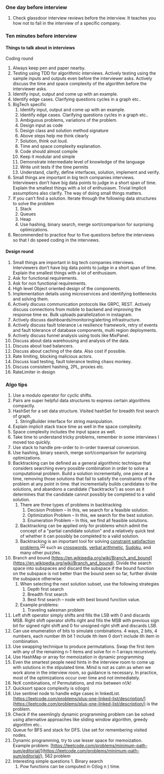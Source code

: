 ### One day before interview
1. Check glassdoor interview reviews before the interview. It teaches you how not to fail in the interview of a specific company.

### Ten minutes before interview
#### Things to talk about in interviews
Coding round
1. Always keep pen and paper nearby.
2. Testing using TDD for algorithmic interviews. Actively testing using the sample inputs and outputs even before the interviewer asks. Actively discuss the time and space complexity of the algorithm before the interviewer asks.
3. Identify input, output and come up with an example.
4. Identify edge cases. Clarifying questions cycles in a graph etc..
5. BigTech specific
    1. Identify input, output and come up with an example.
    2. Identify edge cases. Clarifying questions cycles in a graph etc..
    3. Ambiguous problems, variations of the problem.
    4. Design input as code
    5. Design class and solution method signature
    6. Above steps help me think clearly
    7. Solution, think out loud.
    8. Time and space complexity explanation.
    9. Code should almost compile
    10. Keep it modular and simple
    11. Demonstrate intermediate level of knowledge of the language
    12. Write unit tests if the time permits
    13. Understand, clarify, define interfaces, solution, implement and verify.
6. Small things are important in big tech companies interviews. Interviewers don’t have big data points to judge in a short span of time. Explain the smallest things with a  lot of enthusiasm. Trivial Implicit assumptions also clarify. The way of doing small things matters.
7. If you can’t find a solution. Iterate through the following data structures to solve the problem
   1. Stack
   2. Queues
   3. Heap
   4. Use hashing, binary search, merge sort/comparison for surprising optimizations.
8. Recommended to practice four to five questions before the interviews so that I do speed coding in the interviews.

#### Design round
1. Small things are important in big tech companies interviews. Interviewers don’t have big data points to judge in a short span of time. Explain the smallest things with a  lot of enthusiasm.
2. Ask for functional requirements.
3. Ask for non functional requirements. 
4. High level Object oriented design of the components. 
5. Implementation details using microservices and identifying bottlenecks and solving them. 
6. Actively discuss communication protocols like GRPC, REST. Actively discuss connections from mobile to backend and improving the response time ex. Bulk uploads parallelization in instagram. 
7. Actively discuss dashboards/monitoring/alerting infrastructure. 
8. Actively discuss fault tolerance i.e resilience framework, retry of events and fault tolerance of database components, multi region deployments. 
9. Actively discuss funnel analysis using tools like MixPanel. 
10. Discuss about data warehousing and analysis of the data. 
11. Discuss about load balancers.
12. Discuss about caching of the data. Also cost if possible. 
13. Rate limiting, blocking malicious actors. 
14. Discuss load testing, fault tolerance testing chaos monkey. 
15. Discuss consistent hashing, 2PL, proxies etc. 
16. RateLimiter in design

### Algo tips
1. Use a modulo operator for cyclic shifts.
2. Pairs are super helpful data structures to express certain algorithms compactly.
3. HashSet for a set data structure. Visited hashSet for breadth first search of graph.
   1. StringBuilder interface for string manipulation.
4. Explain implicit stack trace time as well in the space complexity.
5. Space complexity includes the input space as well.
6. Take time to understand tricky problems, remember in some interviews I moved too quickly.
7. Use stack to handle pre-order to in-order traversal conversion.
8. Use hashing, binary search, merge sort/comparison for surprising optimizations.
9. Backtracking can be defined as a general algorithmic technique that considers searching every possible combination in order to solve a computational problem. Build a solution incrementally, one piece at a time, removing those solutions that fail to satisfy the constraints of the problem at any point in time. that incrementally builds candidates to the solutions, and abandons a candidate ("backtracks") as soon as it determines that the candidate cannot possibly be completed to a valid solution.
   1. There are three types of problems in backtracking
      1. Decision Problem – In this, we search for a feasible solution.
      2. Optimization Problem – In this, we search for the best solution.
      3. Enumeration Problem – In this, we find all feasible solutions.
   2. Backtracking can be applied only for problems which admit the concept of a "partial candidate solution" and a relatively quick test of whether it can possibly be completed to a valid solution.
   3. Backtracking is an important tool for solving [constraint satisfaction problems](https://en.wikipedia.org/wiki/Constraint_satisfaction_problem),<sup><a href="https://en.wikipedia.org/wiki/Backtracking#cite_note-BiereHeule2009-2">[2]</a></sup> such as [crosswords](https://en.wikipedia.org/wiki/Crosswords), [verbal arithmetic](https://en.wikipedia.org/wiki/Verbal_arithmetic), [Sudoku](https://en.wikipedia.org/wiki/Algorithmics_of_sudoku), and many other puzzles.
10. Branch and bound [https://en.wikipedia.org/wiki/Branch_and_bound](https://en.wikipedia.org/wiki/Branch_and_bound). Divide the search space into subspaces and discard the subspace if the bound function on the subspace is not better than the bound seen so far, further divide the subspace otherwise.
    1. When selecting the next solution subset, use the following strategies
       1. Depth first search
       2. Breadth first search
       3. Best first search – node with best bound function value.
    2. Example problems:
       1. Traveling salesman problem
11. Left shift operator simply shifts and fills the LSB with 0 and discards MSB. Right shift operator shifts right and fills the MSB with previous sign bit for signed right shift and 0 for unsigned right shift and discards LSB.
12.  Can use enumeration of bits to simulate combinations. 4 ways, 2 bits, 4 numbers, each number ith bit 1 include ith item 0 don’t include ith item in combination.
13.  Use swapping technique to produce permutations. Swap the first item with any of the remaining n-1 items and solve for n-1 arrays recursively.
14.  Use HashMap or array for memoization in dynamic programming
15.  Even the smartest people need hints in the interview room to come up with solutions in the stipulated time. Mind is not as calm as when we work alone in the interview room, so guidance is necessary. In practice, most of the optimizations occur over time and not immediately.
16. NcK combinations, n! Permutations, and mix between n!/k!
17. Quicksort space complexity is o(logn)
18. Use sentinel node to handle edge cases in linkedList. [https://leetcode.com/problems/plus-one-linked-list/description/](https://leetcode.com/problems/plus-one-linked-list/description/) is the problem.
19. Check if the seemlingly dynamic programming problem can be solved using alternative approaches like sliding window algorithm, greedy algorithm etc..
20.  Queue for BFS and stack for DFS. Use set for remembering visited nodes.
21.  Dynamic programming, try to use lesser space for memoization. Example problem: [https://leetcode.com/problems/minimum-path-sum/editorial/](https://leetcode.com/problems/minimum-path-sum/editorial/), 562 problem
22.  Interesting simple questions
    1. Binary search
       1. Pow functions can be computed in O(log n ) time.
